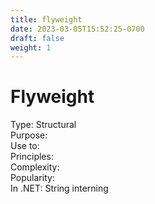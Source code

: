 ```yaml
---
title: flyweight
date: 2023-03-05T15:52:25-0700
draft: false
weight: 1
---
```

# Flyweight
Type: Structural  
Purpose:  
Use to:  
Principles:  
Complexity:  
Popularity:  
In .NET: String interning  
